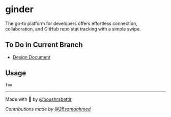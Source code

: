 # ginder
The go-to platform for developers offers effortless connection, collaboration, and GitHub repo stat tracking with a simple swipe.

## To Do in Current Branch
- [Design Document](https://docs.google.com/document/d/1-nUuOsQQT5YBtE3QhYoADdImZzg14-u4LagHyU-b3AI/edit)
## Usage
```
foo
```
---

Made with 💙 by [@boushrabettir](https://github.com/boushrabettir)

*Contributions made by [@26samaahmed](https://github.com/26samaahmed)*
